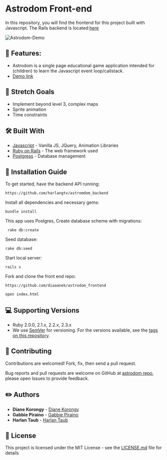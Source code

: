 # Astrodom Front-end
In this repository, you will find the frontend for this project built with Javascript. The Rails backend is located:[here](https://github.com/harlangtv/astromdom_backend)

![Astrodom-Demo](https://github.com/diaaanek/astrodom_frontend/blob/master/assets/pic.png?raw=true)

## 📌 Features:
* Astrodom is a single page educational game application intended for (children) to learn the Javascript event loop/callstack. 
* [Demo link](https://youtu.be/Ex7bu01QB8w)

## 🎯 Stretch Goals
* Implement beyond level 3, complex maps
* Sprite animation
* Time constraints

## 🛠 Built With
* [Javascript](https://www.javascript.com/) - Vanilla JS, JQuery, Animation Libraries
* [Ruby on Rails](https://rubyonrails.org/) - The web framework used
* [Postgress](https://www.sqlite.org/) - Database management

## 📑 Installation Guide

To get started, have the backend API running:

`https://github.com/harlangtv/astromdom_backend`

Install all dependencies and necessary gems:

`bundle install `

This app uses Postgres, Create database scheme with migrations:

` rake db:create`

Seed database:

` rake db:seed `

Start local server:

` rails s `

Fork and clone the front end repo:

`https://github.com/diaaanek/astrodom_frontend`

`open index.html`

## 💻 Supporting Versions
- Ruby 2.0.0, 2.1.x, 2.2.x, 2.3.x
- We use [SemVer](http://semver.org/) for versioning. For the versions available, see the [tags on this repository](https://github.com/your/project/tags).

## 🤩 Contributing

Contributions are welcomed!  Fork, fix, then send a pull request.

Bug reports and pull requests are welcome on GitHub at [astrodom repo](https://github.com/diaaanek/astrodom_frontend), please open Issues to provide feedback.

## ✏️ Authors

* **Diane Korongy** - [Diane Korongy](https://github.com/diaaanek)
* **Gabbie Piraino** - [Gabbie Piraino](https://github.com/pirainogi )
* **Harlan Taub** - [Harlan Taub](https://github.com/harlangtv )

## 📗 License

This project is licensed under the MIT License - see the [LICENSE.md](LICENSE.md) file for details
